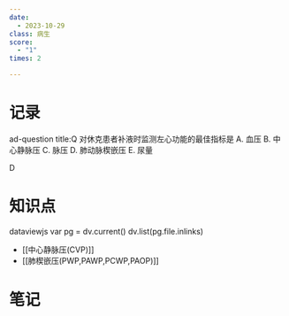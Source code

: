 ```yaml
---
date:
  - 2023-10-29
class: 病生
score:
  - "1"
times: 2

---
```



记录
==
ad-question
title:Q
对休克患者补液时监测左心功能的最佳指标是
A. 血压
B. 中心静脉压
C. 脉压
D. 肺动脉楔嵌压
E. 尿量



D


知识点
==
dataviewjs
var pg = dv.current()
dv.list(pg.file.inlinks)

- [[中心静脉压(CVP)]]
- [[肺楔嵌压(PWP,PAWP,PCWP,PAOP)]]

笔记
==